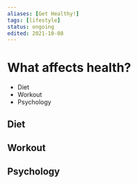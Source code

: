 ```yaml
---
aliases: [Get Healthy!]
tags: [lifestyle]
status: ongoing
edited: 2021-10-08
---
```


# What affects health?
- Diet
- Workout
- Psychology

## Diet

## Workout

## Psychology